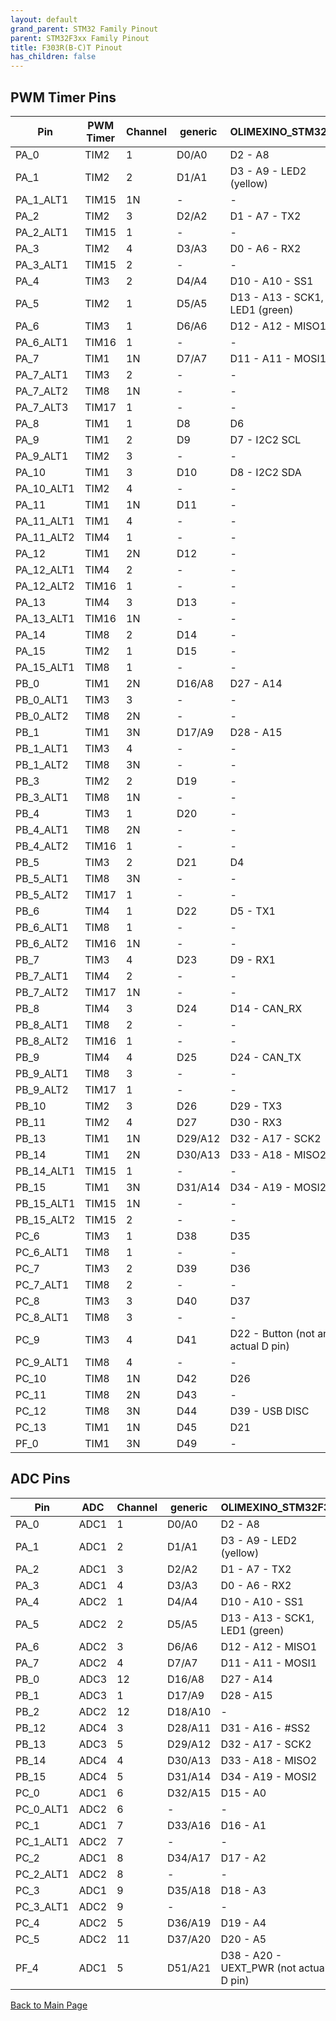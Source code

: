 ```yaml
---
layout: default
grand_parent: STM32 Family Pinout
parent: STM32F3xx Family Pinout
title: F303R(B-C)T Pinout
has_children: false
---
```


## PWM Timer Pins

| Pin | PWM Timer | Channel | generic | OLIMEXINO_STM32F3 |
| --- | --- | --- | --- | --- |
| PA_0 | TIM2 | 1 | D0/A0 | D2 - A8 |
| PA_1 | TIM2 | 2 | D1/A1 | D3 - A9 - LED2 (yellow) |
| PA_1_ALT1 | TIM15 | 1N | - | - |
| PA_2 | TIM2 | 3 | D2/A2 | D1 - A7 - TX2 |
| PA_2_ALT1 | TIM15 | 1 | - | - |
| PA_3 | TIM2 | 4 | D3/A3 | D0 - A6 - RX2 |
| PA_3_ALT1 | TIM15 | 2 | - | - |
| PA_4 | TIM3 | 2 | D4/A4 | D10 - A10 - SS1 |
| PA_5 | TIM2 | 1 | D5/A5 | D13 - A13 - SCK1, LED1 (green) |
| PA_6 | TIM3 | 1 | D6/A6 | D12 - A12 - MISO1 |
| PA_6_ALT1 | TIM16 | 1 | - | - |
| PA_7 | TIM1 | 1N | D7/A7 | D11 - A11 - MOSI1 |
| PA_7_ALT1 | TIM3 | 2 | - | - |
| PA_7_ALT2 | TIM8 | 1N | - | - |
| PA_7_ALT3 | TIM17 | 1 | - | - |
| PA_8 | TIM1 | 1 | D8 | D6 |
| PA_9 | TIM1 | 2 | D9 | D7 - I2C2 SCL |
| PA_9_ALT1 | TIM2 | 3 | - | - |
| PA_10 | TIM1 | 3 | D10 | D8 - I2C2 SDA |
| PA_10_ALT1 | TIM2 | 4 | - | - |
| PA_11 | TIM1 | 1N | D11 | - |
| PA_11_ALT1 | TIM1 | 4 | - | - |
| PA_11_ALT2 | TIM4 | 1 | - | - |
| PA_12 | TIM1 | 2N | D12 | - |
| PA_12_ALT1 | TIM4 | 2 | - | - |
| PA_12_ALT2 | TIM16 | 1 | - | - |
| PA_13 | TIM4 | 3 | D13 | - |
| PA_13_ALT1 | TIM16 | 1N | - | - |
| PA_14 | TIM8 | 2 | D14 | - |
| PA_15 | TIM2 | 1 | D15 | - |
| PA_15_ALT1 | TIM8 | 1 | - | - |
| PB_0 | TIM1 | 2N | D16/A8 | D27 - A14 |
| PB_0_ALT1 | TIM3 | 3 | - | - |
| PB_0_ALT2 | TIM8 | 2N | - | - |
| PB_1 | TIM1 | 3N | D17/A9 | D28 - A15 |
| PB_1_ALT1 | TIM3 | 4 | - | - |
| PB_1_ALT2 | TIM8 | 3N | - | - |
| PB_3 | TIM2 | 2 | D19 | - |
| PB_3_ALT1 | TIM8 | 1N | - | - |
| PB_4 | TIM3 | 1 | D20 | - |
| PB_4_ALT1 | TIM8 | 2N | - | - |
| PB_4_ALT2 | TIM16 | 1 | - | - |
| PB_5 | TIM3 | 2 | D21 | D4 |
| PB_5_ALT1 | TIM8 | 3N | - | - |
| PB_5_ALT2 | TIM17 | 1 | - | - |
| PB_6 | TIM4 | 1 | D22 | D5 - TX1 |
| PB_6_ALT1 | TIM8 | 1 | - | - |
| PB_6_ALT2 | TIM16 | 1N | - | - |
| PB_7 | TIM3 | 4 | D23 | D9 - RX1 |
| PB_7_ALT1 | TIM4 | 2 | - | - |
| PB_7_ALT2 | TIM17 | 1N | - | - |
| PB_8 | TIM4 | 3 | D24 | D14 - CAN_RX |
| PB_8_ALT1 | TIM8 | 2 | - | - |
| PB_8_ALT2 | TIM16 | 1 | - | - |
| PB_9 | TIM4 | 4 | D25 | D24 - CAN_TX |
| PB_9_ALT1 | TIM8 | 3 | - | - |
| PB_9_ALT2 | TIM17 | 1 | - | - |
| PB_10 | TIM2 | 3 | D26 | D29 - TX3 |
| PB_11 | TIM2 | 4 | D27 | D30 - RX3 |
| PB_13 | TIM1 | 1N | D29/A12 | D32 - A17 - SCK2 |
| PB_14 | TIM1 | 2N | D30/A13 | D33 - A18 - MISO2 |
| PB_14_ALT1 | TIM15 | 1 | - | - |
| PB_15 | TIM1 | 3N | D31/A14 | D34 - A19 - MOSI2 |
| PB_15_ALT1 | TIM15 | 1N | - | - |
| PB_15_ALT2 | TIM15 | 2 | - | - |
| PC_6 | TIM3 | 1 | D38 | D35 |
| PC_6_ALT1 | TIM8 | 1 | - | - |
| PC_7 | TIM3 | 2 | D39 | D36 |
| PC_7_ALT1 | TIM8 | 2 | - | - |
| PC_8 | TIM3 | 3 | D40 | D37 |
| PC_8_ALT1 | TIM8 | 3 | - | - |
| PC_9 | TIM3 | 4 | D41 | D22 - Button (not an actual D pin) |
| PC_9_ALT1 | TIM8 | 4 | - | - |
| PC_10 | TIM8 | 1N | D42 | D26 |
| PC_11 | TIM8 | 2N | D43 | - |
| PC_12 | TIM8 | 3N | D44 | D39 - USB DISC |
| PC_13 | TIM1 | 1N | D45 | D21 |
| PF_0 | TIM1 | 3N | D49 | - |


## ADC Pins

| Pin | ADC | Channel | generic | OLIMEXINO_STM32F3 |
| --- | --- | --- | --- | --- |
| PA_0 | ADC1 | 1 | D0/A0 | D2 - A8 |
| PA_1 | ADC1 | 2 | D1/A1 | D3 - A9 - LED2 (yellow) |
| PA_2 | ADC1 | 3 | D2/A2 | D1 - A7 - TX2 |
| PA_3 | ADC1 | 4 | D3/A3 | D0 - A6 - RX2 |
| PA_4 | ADC2 | 1 | D4/A4 | D10 - A10 - SS1 |
| PA_5 | ADC2 | 2 | D5/A5 | D13 - A13 - SCK1, LED1 (green) |
| PA_6 | ADC2 | 3 | D6/A6 | D12 - A12 - MISO1 |
| PA_7 | ADC2 | 4 | D7/A7 | D11 - A11 - MOSI1 |
| PB_0 | ADC3 | 12 | D16/A8 | D27 - A14 |
| PB_1 | ADC3 | 1 | D17/A9 | D28 - A15 |
| PB_2 | ADC2 | 12 | D18/A10 | - |
| PB_12 | ADC4 | 3 | D28/A11 | D31 - A16 - #SS2 |
| PB_13 | ADC3 | 5 | D29/A12 | D32 - A17 - SCK2 |
| PB_14 | ADC4 | 4 | D30/A13 | D33 - A18 - MISO2 |
| PB_15 | ADC4 | 5 | D31/A14 | D34 - A19 - MOSI2 |
| PC_0 | ADC1 | 6 | D32/A15 | D15 - A0 |
| PC_0_ALT1 | ADC2 | 6 | - | - |
| PC_1 | ADC1 | 7 | D33/A16 | D16 - A1 |
| PC_1_ALT1 | ADC2 | 7 | - | - |
| PC_2 | ADC1 | 8 | D34/A17 | D17 - A2 |
| PC_2_ALT1 | ADC2 | 8 | - | - |
| PC_3 | ADC1 | 9 | D35/A18 | D18 - A3 |
| PC_3_ALT1 | ADC2 | 9 | - | - |
| PC_4 | ADC2 | 5 | D36/A19 | D19 - A4 |
| PC_5 | ADC2 | 11 | D37/A20 | D20 - A5 |
| PF_4 | ADC1 | 5 | D51/A21 | D38 - A20 - UEXT_PWR (not actual D pin) |


[Back to Main Page](../../index)